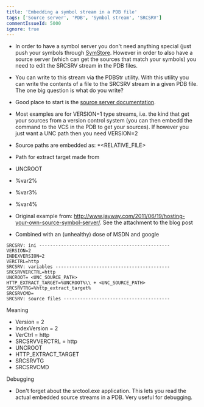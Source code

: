 ```yaml
---
title: 'Embedding a symbol stream in a PDB file'
tags: ['Source server', 'PDB', 'Symbol stream', 'SRCSRV']
commentIssueId: 5000
ignore: true
---
```


* In order to have a symbol server you don't need anything special (just push your symbols through [SymStore][symstore_msdn]. However in order to also have a source server (which can get the sources that match your symbols) you need to edit the SRCSRV stream in the PDB files.
* You can write to this stream via the PDBStr utility. With this utility you can write the contents of a file to the SRCSRV stream in a given PDB file. The one big question is what do you write?
* Good place to start is the [source server documentation][sourceserver_msdn].
* Most examples are for VERSION=1 type streams, i.e. the kind that get your sources from a version control system (you can then embedd the command to the VCS in the PDB to get your sources). If however you just want a UNC path then you need VERSION=2

* Source paths are embedded as: <FILE>*<PROJECT>*<VERSION>*<RELATIVE_FILE>
* Path for extract target made from
 * UNCROOT 
 * %var2%
 * %var3%
 * %var4%

* Original example from: http://www.jayway.com/2011/06/19/hosting-your-own-source-symbol-server/. See the attachment to the blog post
* Combined with an (unhealthy) dose of MSDN and google


```
SRCSRV: ini ------------------------------------------------
VERSION=2
INDEXVERSION=2
VERCTRL=http
SRCSRV: variables ------------------------------------------
SRCSRVVERCTRL=http
UNCROOT= <UNC_SOURCE_PATH>
HTTP_EXTRACT_TARGET=%UNCROOT%\\ + <UNC_SOURCE_PATH>
SRCSRVTRG=%http_extract_target%
SRCSRVCMD=
SRCSRV: source files ---------------------------------------
```

Meaning
* Version = 2
* IndexVersion = 2
* VerCtrl = http
* SRCSRVVERCTRL = http
* UNCROOT
* HTTP_EXTRACT_TARGET
* SRCSRVTG
* SRCSRVCMD



Debugging

* Don't forget about the srctool.exe application. This lets you read the actual embedded source streams in a PDB. Very useful for debugging.


[symstore_msdn]: http://msdn.microsoft.com/en-us/library/windows/hardware/ff558848(v=vs.85).aspx
[sourceserver_msdn]:http://msdn.microsoft.com/en-us/library/windows/desktop/ms680641%28v=vs.85%29.aspx